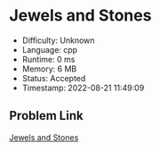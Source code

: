 # Jewels and Stones

- Difficulty: Unknown
- Language: cpp
- Runtime: 0 ms
- Memory: 6 MB
- Status: Accepted
- Timestamp: 2022-08-21 11:49:09

## Problem Link
[Jewels and Stones](https://leetcode.com/problems/jewels-and-stones)

